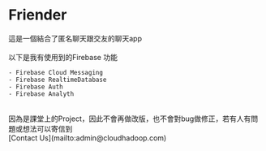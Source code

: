 # Friender
這是一個結合了匿名聊天跟交友的聊天app<br>
<br>
以下是我有使用到的Firebase 功能
```
- Firebase Cloud Messaging
- Firebase RealtimeDatabase
- Firebase Auth
- Firebase Analyth
```
<br>
因為是課堂上的Project，因此不會再做改版，也不會對bug做修正，若有人有問題或想法可以寄信到<br>
[Contact Us](mailto:admin@cloudhadoop.com)